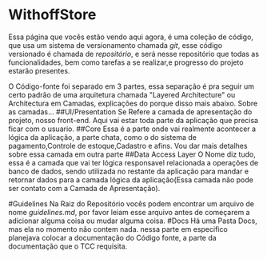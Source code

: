 # WithoffStore
Essa página que vocês estão vendo aqui agora, é uma coleção de código, que usa um sistema de versionamento chamada *git*, esse código versionado é chamada de *repositório*, e será nesse repositório que todas as funcionalidades, bem como tarefas a se realizar,e progresso do projeto estarão presentes. 

O Código-fonte foi separado em 3 partes, essa separação é pra seguir um certo padrão de uma arquitetura chamada "Layered Architecture" ou Architectura em Camadas, explicações do porque disso mais abaixo. 
Sobre as camadas...
##UI/Presentation 
Se Refere a camada de apresentação do projeto, nosso front-end. Aqui vai estar toda parte da aplicação que precisa ficar com o usuario. 
##Core
Essa é a parte onde vai realmente acontecer a lógica da aplicação, a parte chata, como o do sistema de pagamento,Controle de estoque,Cadastro e afins. 
Vou dar mais detalhes sobre essa camada em outra parte 
##Data Access Layer 
O Nome diz tudo, essa é a camada que vai ter lógica responsavel relacionada a operações de banco de dados, sendo utilizada no restante da aplicação para mandar e retornar dados para a camada lógica da aplicação(Essa camada não pode ser contato com a Camada de Apresentação).

#Guidelines
Na Raiz do Repositório vocês podem encontrar um arquivo de nome *guidelines.md*, por favor leiam esse arquivo antes de começarem a adicionar alguma coisa ou mudar alguma coisa. 
#Docs
Há uma Pasta Docs, mas ela no momento não contem nada. nessa parte em especifico planejava colocar a documentação do Código fonte, a parte da documentação que o TCC requisita.
